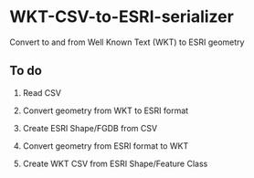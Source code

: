 # WKT-CSV-to-ESRI-serializer
Convert to and from Well Known Text (WKT) to ESRI geometry

## To do
1. Read CSV
2. Convert geometry from WKT to ESRI format
3. Create ESRI Shape/FGDB from CSV

4. Convert geometry from ESRI format to WKT
5. Create WKT CSV from ESRI Shape/Feature Class